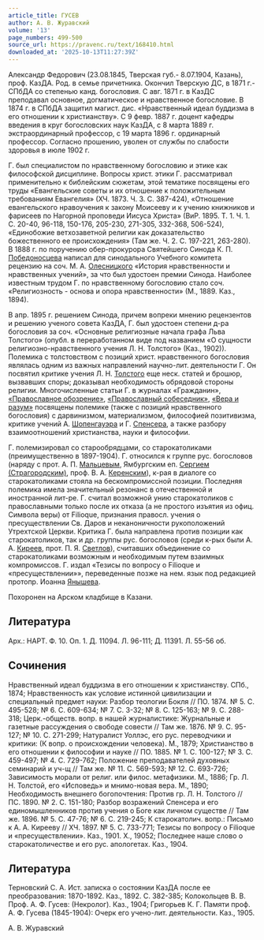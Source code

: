 ```yaml
---
article_title: ГУСЕВ
author: А. В. Журавский
volume: '13'
page_numbers: 499-500
source_url: https://pravenc.ru/text/168410.html
downloaded_at: '2025-10-13T11:27:39Z'
---
```


Александр Федорович (23.08.1845, Тверская губ.- 8.07.1904, Казань), проф. КазДА. Род. в семье причетника. Окончил Тверскую ДС, в 1871 г.- СПбДА со степенью канд. богословия. С авг. 1871 г. в КазДС преподавал основное, догматическое и нравственное богословие. В 1874 г. в СПбДА защитил магист. дис. «Нравственный идеал буддизма в его отношении к христианству». С 9 февр. 1887 г. доцент кафедры введения в круг богословских наук КазДА, с 8 марта 1889 г. экстраординарный профессор, с 19 марта 1896 г. ординарный профессор. Согласно прошению, уволен от службы по слабости здоровья в июле 1902 г.

Г. был специалистом по нравственному богословию и этике как философской дисциплине. Вопросы христ. этики Г. рассматривал применительно к библейским сюжетам, этой тематике посвящены его труды «Евангельские советы и их отношение к положительным требованиям Евангелия» (ХЧ. 1873. Ч. 3. С. 387-424), «Отношение евангельского нравоучения к закону Моисееву и к учению книжников и фарисеев по Нагорной проповеди Иисуса Христа» (ВиР. 1895. Т. 1. Ч. 1. С. 20-40, 96-118, 150-176, 205-230, 271-305, 332-368, 506-524), «Единобожие ветхозаветной религии как доказательство божественного ее происхождения» (Там же. Ч. 2. С. 197-221, 263-280). В 1888 г. по поручению обер-прокурора Святейшего Синода К. П. [Победоносцева](https://pravenc.ru/text/Победоносцев.html) написал для синодального Учебного комитета рецензию на соч. М. А. [Олесницкого](https://pravenc.ru/text/Олесницкого.html) «История нравственности и нравственных учений», за что был удостоен премии Синода. Наиболее известным трудом Г. по нравственному богословию стало соч. «Религиозность - основа и опора нравственности» (М., 1889. Каз., 1894).

В апр. 1895 г. решением Синода, причем вопреки мнению рецензентов и решению ученого совета КазДА, Г. был удостоен степени д-ра богословия за соч. «Основные религиозные начала графа Льва Толстого» (опубл. в переработанном виде под названием «О сущности религиозно-нравственного учения Л. Н. Толстого» (Каз., 1902)). Полемика с толстовством с позиций христ. нравственного богословия являлась одним из важных направлений научно-лит. деятельности Г. Он посвятил критике учения Л. Н. [Толстого](https://pravenc.ru/text/Толстой.html) еще неск. статей и брошюр, вызвавших споры; доказывал необходимость обрядовой стороны религии. Многочисленные статьи Г. в журналах «Гражданин», [«Православное обозрение»](<https://pravenc.ru/text/ Православное обозрение .html>), [«Православный собеседник»](<https://pravenc.ru/text/ Православный собеседник .html>), [«Вера и разум»](<https://pravenc.ru/text/ Вера и разум .html>) посвящены полемике (также с позиций нравственного богословия) с дарвинизмом, материализмом, философией позитивизма, критике учений А. [Шопенгауэра](https://pravenc.ru/text/Шопенгауэра.html) и Г. [Спенсера](https://pravenc.ru/text/Спенсера.html), а также разбору взаимоотношений христианства, науки и философии.

Г. полемизировал со старообрядцами, со старокатоликами (преимущественно в 1897-1904). Г. относился к группе рус. богословов (наряду с прот. А. П. [Мальцевым](https://pravenc.ru/text/Мальцев.html), Ямбургским еп. [Сергием (Страгородским)](<https://pravenc.ru/text/Сергий (Страгородский).html>), проф. В. А. [Керенским](https://pravenc.ru/text/Керенским.html)), к-рая в диалоге со старокатоликами стояла на бескомпромиссной позиции. Последняя полемика имела значительный резонанс в отечественной и иностранной лит-ре. Г. считал возможной унию старокатоликов с православными только после их отказа (а не простого изъятия из офиц. Символа веры) от Filioque, признания правосл. учения о пресуществлении Св. Даров и неканоничности рукоположений Утрехтской Церкви. Критика Г. была направлена против позиции как старокатоликов, так и др. группы рус. богословов (среди к-рых были А. А. [Киреев](https://pravenc.ru/text/Киреев.html), прот. П. Я. [Светлов](https://pravenc.ru/text/Светлов.html)), считавших объединение со старокатоликами возможным и необходимым путем взаимных компромиссов. Г. издал «Тезисы по вопросу о Filioque и «пресуществлении»», переведенные позже на нем. язык под редакцией протопр. Иоанна [Янышева](https://pravenc.ru/text/Янышев.html).

Похоронен на Арском кладбище в Казани.

## Литература

Арх.: НАРТ. Ф. 10. Оп. 1. Д. 11094. Л. 96-111; Д. 11391. Л. 55-56 об.

## Сочинения

Нравственный идеал буддизма в его отношении к христианству. СПб., 1874; Нравственность как условие истинной цивилизации и специальный предмет науки: Разбор теологии Бокля // ПО. 1874. № 5. С. 495-528; № 6. С. 609-634; № 7. С. 3-32; № 8. С. 125-163; № 9. С. 288-318; Церк.-обществ. вопр. в нашей журналистике: Журнальные и газетные рассуждения о свободе совести // Там же. 1876. № 9. С. 95-127; № 10. С. 271-299; Натуралист Уоллэс, его рус. переводчики и критики: (К вопр. о происхождении человека). М., 1879; Христианство в его отношении к философии и науке // ПО. 1885. № 1. С. 100-127; № 3. С. 459-497; № 4. С. 729-762; Положение преподавателей духовных семинарий и уч-щ // Там же. № 11. С. 569-593; № 12. С. 693-726; Зависимость морали от религ. или филос. метафизики. М., 1886; Гр. Л. Н. Толстой, его «Исповедь» и мнимо-новая вера. М., 1890; Необходимость внешнего богопочтения: Против гр. Л. Н. Толстого // ПС. 1890. № 2. С. 151-180; Разбор возражений Спенсера и его единомышленников против учения о Боге как личном существе // Там же. 1896. № 5. С. 47-76; № 6. С. 219-245; К старокатолич. вопр.: Письмо к А. А. Кирееву // ХЧ. 1897. № 5. С. 733-771; Тезисы по вопросу о Filioque и «пресуществлении». Каз., 1901. Х., 19052; Последнее наше слово о старокатоличестве и его рус. апологетах. Каз., 1904.

## Литература

Терновский С. А. Ист. записка о состоянии КазДА после ее преобразования: 1870-1892. Каз., 1892. С. 382-385; Колокольцев В. В. Проф. А. Ф. Гусев: (Некролог). Каз., 1904; Григорьев К. Г. Памяти проф. А. Ф. Гусева (1845-1904): Очерк его учено-лит. деятельности. Каз., 1905.

А. В. Журавский
